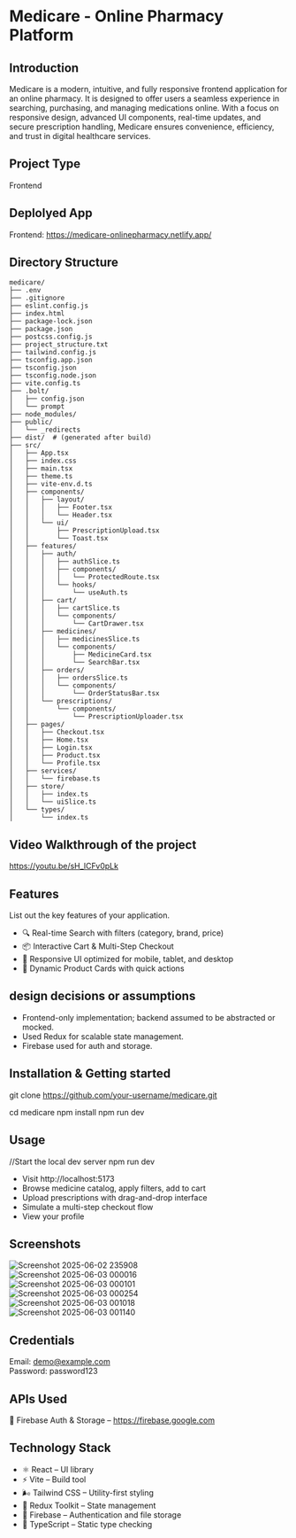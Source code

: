 # Medicare - Online Pharmacy Platform

## Introduction
Medicare is a modern, intuitive, and fully responsive frontend application for an online pharmacy. It is designed to offer users a seamless experience in searching, purchasing, and managing medications online. With a focus on responsive design, advanced UI components, real-time updates, and secure prescription handling, Medicare ensures convenience, efficiency, and trust in digital healthcare services.


## Project Type
Frontend


## Deplolyed App
Frontend: https://medicare-onlinepharmacy.netlify.app/

## Directory Structure

```
medicare/
├── .env
├── .gitignore
├── eslint.config.js
├── index.html
├── package-lock.json
├── package.json
├── postcss.config.js
├── project_structure.txt
├── tailwind.config.js
├── tsconfig.app.json
├── tsconfig.json
├── tsconfig.node.json
├── vite.config.ts
├── .bolt/
│   ├── config.json
│   └── prompt
├── node_modules/
├── public/
│   └── _redirects
├── dist/  # (generated after build)
├── src/
│   ├── App.tsx
│   ├── index.css
│   ├── main.tsx
│   ├── theme.ts
│   ├── vite-env.d.ts
│   ├── components/
│   │   ├── layout/
│   │   │   ├── Footer.tsx
│   │   │   └── Header.tsx
│   │   └── ui/
│   │       ├── PrescriptionUpload.tsx
│   │       └── Toast.tsx
│   ├── features/
│   │   ├── auth/
│   │   │   ├── authSlice.ts
│   │   │   ├── components/
│   │   │   │   └── ProtectedRoute.tsx
│   │   │   └── hooks/
│   │   │       └── useAuth.ts
│   │   ├── cart/
│   │   │   ├── cartSlice.ts
│   │   │   └── components/
│   │   │       └── CartDrawer.tsx
│   │   ├── medicines/
│   │   │   ├── medicinesSlice.ts
│   │   │   └── components/
│   │   │       ├── MedicineCard.tsx
│   │   │       └── SearchBar.tsx
│   │   ├── orders/
│   │   │   ├── ordersSlice.ts
│   │   │   └── components/
│   │   │       └── OrderStatusBar.tsx
│   │   └── prescriptions/
│   │       └── components/
│   │           └── PrescriptionUploader.tsx
│   ├── pages/
│   │   ├── Checkout.tsx
│   │   ├── Home.tsx
│   │   ├── Login.tsx
│   │   ├── Product.tsx
│   │   └── Profile.tsx
│   ├── services/
│   │   └── firebase.ts
│   ├── store/
│   │   ├── index.ts
│   │   └── uiSlice.ts
│   └── types/
│       └── index.ts
```


## Video Walkthrough of the project  
https://youtu.be/sH_lCFv0pLk

## Features
List out the key features of your application.

- 🔍 Real-time Search with filters (category, brand, price)
- 📦 Interactive Cart & Multi-Step Checkout
- 📱 Responsive UI optimized for mobile, tablet, and desktop
- 🛒 Dynamic Product Cards with quick actions

## design decisions or assumptions
- Frontend-only implementation; backend assumed to be abstracted or mocked.
- Used Redux for scalable state management.
- Firebase used for auth and storage.

## Installation & Getting started

git clone https://github.com/your-username/medicare.git

cd medicare
npm install
npm run dev


## Usage

//Start the local dev server
npm run dev

- Visit http://localhost:5173
- Browse medicine catalog, apply filters, add to cart
- Upload prescriptions with drag-and-drop interface
- Simulate a multi-step checkout flow
- View your profile

## Screenshots
![Screenshot 2025-06-02 235908](https://github.com/user-attachments/assets/7a4054d2-9fa8-483f-b203-ef5c7003f730)  
![Screenshot 2025-06-03 000016](https://github.com/user-attachments/assets/0400b787-c452-42f3-8aed-7d8571867a32)  
![Screenshot 2025-06-03 000101](https://github.com/user-attachments/assets/7a8b30d8-e407-4038-ba42-87d8723bfa57)  
![Screenshot 2025-06-03 000254](https://github.com/user-attachments/assets/5cefe834-dca4-4f65-8516-cf2542af5529)  
![Screenshot 2025-06-03 001018](https://github.com/user-attachments/assets/f29ba658-f2ee-4a78-a3bb-ad297ce24c1b)  
![Screenshot 2025-06-03 001140](https://github.com/user-attachments/assets/ca23d2e3-b9ab-44c0-9545-0c70b8bf15dd)  



## Credentials
Email: demo@example.com  
Password: password123



## APIs Used
🔐 Firebase Auth & Storage – https://firebase.google.com


## Technology Stack

- ⚛️ React – UI library
- ⚡ Vite – Build tool
- 🌬️ Tailwind CSS – Utility-first styling
- 🧠 Redux Toolkit – State management
- 🔐 Firebase – Authentication and file storage
- 🛒 TypeScript – Static type checking

